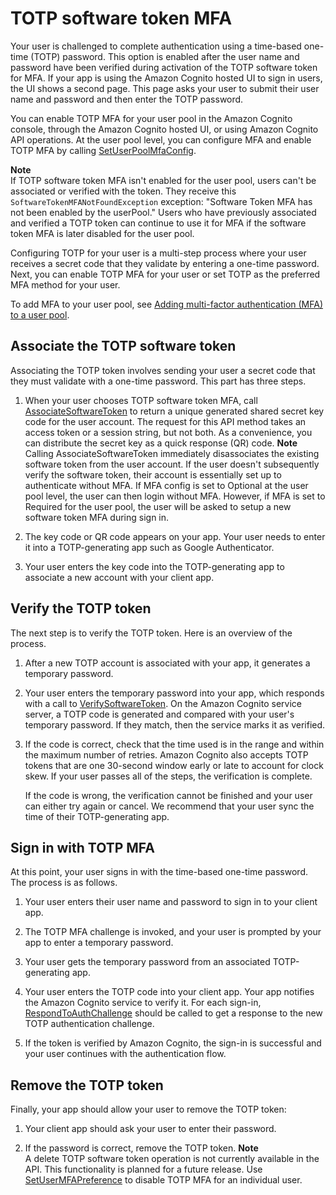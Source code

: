 # TOTP software token MFA<a name="user-pool-settings-mfa-totp"></a>

Your user is challenged to complete authentication using a time\-based one\-time \(TOTP\) password\. This option is enabled after the user name and password have been verified during activation of the TOTP software token for MFA\. If your app is using the Amazon Cognito hosted UI to sign in users, the UI shows a second page\. This page asks your user to submit their user name and password and then enter the TOTP password\. 

You can enable TOTP MFA for your user pool in the Amazon Cognito console, through the Amazon Cognito hosted UI, or using Amazon Cognito API operations\. At the user pool level, you can configure MFA and enable TOTP MFA by calling [SetUserPoolMfaConfig](https://docs.aws.amazon.com/cognito-user-identity-pools/latest/APIReference/API_SetUserPoolMfaConfig.html)\.

**Note**  
If TOTP software token MFA isn't enabled for the user pool, users can't be associated or verified with the token\. They receive this `SoftwareTokenMFANotFoundException` exception: "Software Token MFA has not been enabled by the userPool\." Users who have previously associated and verified a TOTP token can continue to use it for MFA if the software token MFA is later disabled for the user pool\.

Configuring TOTP for your user is a multi\-step process where your user receives a secret code that they validate by entering a one\-time password\. Next, you can enable TOTP MFA for your user or set TOTP as the preferred MFA method for your user\. 

To add MFA to your user pool, see [Adding multi\-factor authentication \(MFA\) to a user pool](user-pool-settings-mfa.md)\.

## Associate the TOTP software token<a name="user-pool-settings-mfa-totp-associate-token"></a>

Associating the TOTP token involves sending your user a secret code that they must validate with a one\-time password\. This part has three steps\.

1. When your user chooses TOTP software token MFA, call [AssociateSoftwareToken](https://docs.aws.amazon.com/cognito-user-identity-pools/latest/APIReference/API_AssociateSoftwareToken.html) to return a unique generated shared secret key code for the user account\. The request for this API method takes an access token or a session string, but not both\. As a convenience, you can distribute the secret key as a quick response \(QR\) code\. 
**Note**  
Calling AssociateSoftwareToken immediately disassociates the existing software token from the user account\. If the user doesn't subsequently verify the software token, their account is essentially set up to authenticate without MFA\. If MFA config is set to Optional at the user pool level, the user can then login without MFA\. However, if MFA is set to Required for the user pool, the user will be asked to setup a new software token MFA during sign in\.

1. The key code or QR code appears on your app\. Your user needs to enter it into a TOTP\-generating app such as Google Authenticator\. 

1. Your user enters the key code into the TOTP\-generating app to associate a new account with your client app\. 

## Verify the TOTP token<a name="user-pool-settings-mfa-totp-verification"></a>

The next step is to verify the TOTP token\. Here is an overview of the process\.

1. After a new TOTP account is associated with your app, it generates a temporary password\.

1. Your user enters the temporary password into your app, which responds with a call to [VerifySoftwareToken](https://docs.aws.amazon.com/cognito-user-identity-pools/latest/APIReference/API_VerifySoftwareToken.html)\. On the Amazon Cognito service server, a TOTP code is generated and compared with your user's temporary password\. If they match, then the service marks it as verified\. 

1. If the code is correct, check that the time used is in the range and within the maximum number of retries\. Amazon Cognito also accepts TOTP tokens that are one 30\-second window early or late to account for clock skew\. If your user passes all of the steps, the verification is complete\. 

   If the code is wrong, the verification cannot be finished and your user can either try again or cancel\. We recommend that your user sync the time of their TOTP\-generating app\.

## Sign in with TOTP MFA<a name="user-pool-settings-mfa-totp-sign-in"></a>

At this point, your user signs in with the time\-based one\-time password\. The process is as follows\.

1. Your user enters their user name and password to sign in to your client app\. 

1. The TOTP MFA challenge is invoked, and your user is prompted by your app to enter a temporary password\.

1. Your user gets the temporary password from an associated TOTP\-generating app\.

1. Your user enters the TOTP code into your client app\. Your app notifies the Amazon Cognito service to verify it\. For each sign\-in, [RespondToAuthChallenge](https://docs.aws.amazon.com/cognito-user-identity-pools/latest/APIReference/API_RespondToAuthChallenge.html) should be called to get a response to the new TOTP authentication challenge\.

1. If the token is verified by Amazon Cognito, the sign\-in is successful and your user continues with the authentication flow\. 

## Remove the TOTP token<a name="user-pool-settings-mfa-totp-remove"></a>

Finally, your app should allow your user to remove the TOTP token:

1. Your client app should ask your user to enter their password\.

1. If the password is correct, remove the TOTP token\. 
**Note**  
A delete TOTP software token operation is not currently available in the API\. This functionality is planned for a future release\. Use [SetUserMFAPreference](https://docs.aws.amazon.com/cognito-user-identity-pools/latest/APIReference/API_SetUserMFAPreference.html) to disable TOTP MFA for an individual user\.